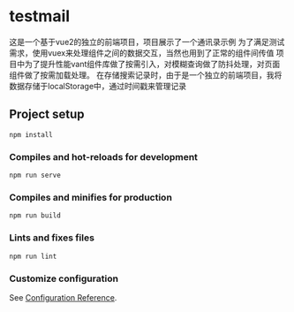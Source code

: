 # testmail
这是一个基于vue2的独立的前端项目，项目展示了一个通讯录示例
为了满足测试需求，使用vuex来处理组件之间的数据交互，当然也用到了正常的组件间传值
项目中为了提升性能vant组件库做了按需引入，对模糊查询做了防抖处理，对页面组件做了按需加载处理。
在存储搜索记录时，由于是一个独立的前端项目，我将数据存储于localStorage中，通过时间戳来管理记录
## Project setup
```
npm install
```

### Compiles and hot-reloads for development
```
npm run serve
```

### Compiles and minifies for production
```
npm run build
```

### Lints and fixes files
```
npm run lint
```

### Customize configuration
See [Configuration Reference](https://cli.vuejs.org/config/).
